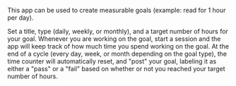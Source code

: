 This app can be used to create measurable goals (example: read for 1 hour per day). 

Set a title, type (daily, weekly, or monthly), and a target number of hours for your goal. Whenever you are working on the goal, start a session and the app will keep track of how much time you spend working on the goal. 
At the end of a cycle (every day, week, or month depending on the goal type), the time counter will automatically reset, and "post" your goal, labeling it as either a "pass" or a "fail" based on whether or not you reached your target number of hours. 
